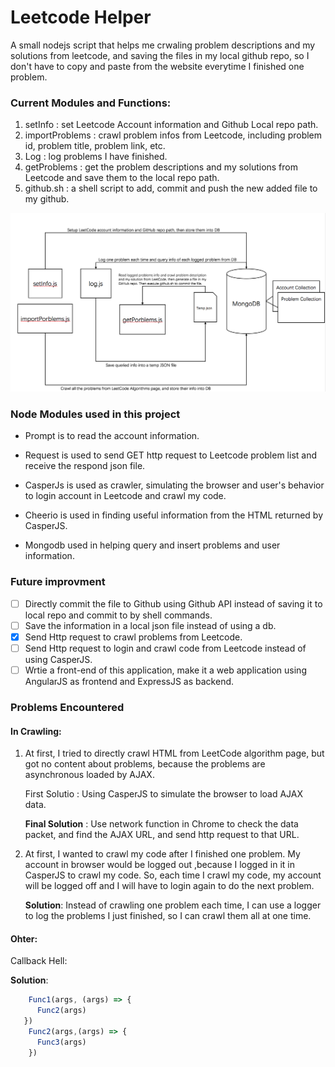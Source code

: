 # Leetcode Helper

A small nodejs script that helps me crwaling problem descriptions and my solutions from leetcode, and saving the files in my local github repo, so I don't have to copy and paste from the website everytime I finished one problem.



### Current Modules and Functions:

1. setInfo : set Leetcode Account information and Github Local repo path.
2. importProblems : crawl problem infos from Leetcode, including problem id, problem title, problem link, etc.
3. Log : log problems I have finished.
4. getProblems : get the problem descriptions and my solutions from Leetcode and save them to the local repo path.
5. github.sh : a shell script to add, commit and push the new added file to my github.

![Image of Yaktocat](project_module_diagram/diagram.png)

### Node Modules used in this project 

- Prompt is to read the account information.


- Request is used to send GET http request to Leetcode problem list and  receive the respond json file.
- CasperJs is used as crawler, simulating the browser and user's behavior to login account in Leetcode and crawl my code.
- Cheerio is used in finding useful information from the HTML returned by CasperJS.
-  Mongodb used in helping query and insert problems and user information.

### Future improvment

- [ ] Directly commit the file to Github using Github API instead of saving it to local repo and commit to by shell commands.
- [ ] Save the information in a local json file instead of using a db.
- [x] Send Http request to crawl problems from Leetcode.
- [ ] Send Http request to login and crawl code from Leetcode instead of using CasperJS.
- [ ] Wrtie a front-end of this application, make it a web application using AngularJS as frontend and ExpressJS as backend.

### Problems Encountered

#### In Crawling:

1. At first, I tried to directly crawl HTML from LeetCode algorithm page, but got no content about problems, because the problems are asynchronous loaded by AJAX.

   First Solutio : Using CasperJS to simulate the browser to load AJAX data.

   **Final Solution** : Use network function in Chrome to check the data packet, and find the AJAX URL, and send http request to that URL. 

2. At first, I wanted to crawl my code after I finished one problem. My account in browser would be logged out ,because I logged in it in CasperJS to crawl my code. So, each time I crawl my code, my account will be logged off and I will have to login again to do the next problem.

   **Solution**: Instead of crawling one problem each time, I can use a logger to log the problems I just finished, so I can crawl them all at one time.

#### Ohter:

Callback Hell:

**Solution**:

```javascript
    Func1(args, (args) => {
      Func2(args)
   })
    Func2(args,(args) => {
      Func3(args)
    })
```

 


